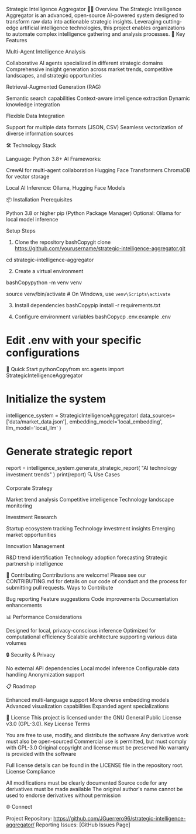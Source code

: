 Strategic Intelligence Aggregator 🚀🧠
Overview
The Strategic Intelligence Aggregator is an advanced, open-source AI-powered system designed to transform raw data into actionable strategic insights. Leveraging cutting-edge artificial intelligence technologies, this project enables organizations to automate complex intelligence gathering and analysis processes.
🌟 Key Features

Multi-Agent Intelligence Analysis

Collaborative AI agents specialized in different strategic domains
Comprehensive insight generation across market trends, competitive landscapes, and strategic opportunities


Retrieval-Augmented Generation (RAG)

Semantic search capabilities
Context-aware intelligence extraction
Dynamic knowledge integration


Flexible Data Integration

Support for multiple data formats (JSON, CSV)
Seamless vectorization of diverse information sources



🛠 Technology Stack

Language: Python 3.8+
AI Frameworks:

CrewAI for multi-agent collaboration
Hugging Face Transformers
ChromaDB for vector storage


Local AI Inference: Ollama, Hugging Face Models

📦 Installation
Prerequisites

Python 3.8 or higher
pip (Python Package Manager)
Optional: Ollama for local model inference

Setup Steps

1. Clone the repository
bashCopygit clone https://github.com/yourusername/strategic-intelligence-aggregator.git

cd strategic-intelligence-aggregator

2. Create a virtual environment
   
bashCopypython -m venv venv

source venv/bin/activate  # On Windows, use `venv\Scripts\activate`

3. Install dependencies
bashCopypip install -r requirements.txt

4. Configure environment variables
bashCopycp .env.example .env
# Edit .env with your specific configurations


🚀 Quick Start
pythonCopyfrom src.agents import StrategicIntelligenceAggregator

# Initialize the system
intelligence_system = StrategicIntelligenceAggregator(
    data_sources=['data/market_data.json'],
    embedding_model='local_embedding',
    llm_model='local_llm'
)

# Generate strategic report
report = intelligence_system.generate_strategic_report(
    "AI technology investment trends"
)
print(report)
🔍 Use Cases

Corporate Strategy

Market trend analysis
Competitive intelligence
Technology landscape monitoring


Investment Research

Startup ecosystem tracking
Technology investment insights
Emerging market opportunities


Innovation Management

R&D trend identification
Technology adoption forecasting
Strategic partnership intelligence



🤝 Contributing
Contributions are welcome! Please see our CONTRIBUTING.md for details on our code of conduct and the process for submitting pull requests.
Ways to Contribute

Bug reporting
Feature suggestions
Code improvements
Documentation enhancements

📊 Performance Considerations

Designed for local, privacy-conscious inference
Optimized for computational efficiency
Scalable architecture supporting various data volumes

🔒 Security & Privacy

No external API dependencies
Local model inference
Configurable data handling
Anonymization support

📋 Roadmap

 Enhanced multi-language support
 More diverse embedding models
 Advanced visualization capabilities
 Expanded agent specializations

📜 License
This project is licensed under the GNU General Public License v3.0 (GPL-3.0).
Key License Terms

You are free to use, modify, and distribute the software
Any derivative work must also be open-sourced
Commercial use is permitted, but must comply with GPL-3.0
Original copyright and license must be preserved
No warranty is provided with the software

Full license details can be found in the LICENSE file in the repository root.
License Compliance

All modifications must be clearly documented
Source code for any derivatives must be made available
The original author's name cannot be used to endorse derivatives without permission

🌐 Connect

Project Repository: https://github.com/JGuerrero96/strategic-intelligence-aggregator/
Reporting Issues: [GitHub Issues Page]

